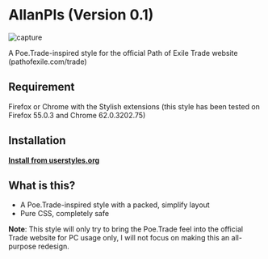# AllanPls (Version 0.1)

![capture](https://user-images.githubusercontent.com/10634948/32412141-f5f6fd62-c220-11e7-9c1d-55bb2066609c.PNG)

A Poe.Trade-inspired style for the official Path of Exile Trade website (pathofexile.com/trade)

## Requirement

Firefox or Chrome with the Stylish extensions (this style has been tested on Firefox 55.0.3 and Chrome 62.0.3202.75)

## Installation

[**Install from userstyles.org**](https://userstyles.org/styles/150669/allanpls-for-path-of-exile-trade)

## What is this?

- A Poe.Trade-inspired style with a packed, simplify layout
- Pure CSS, completely safe

**Note**: This style will only try to bring the Poe.Trade feel into the official Trade website for PC usage only, I will not focus on making this an all-purpose redesign.
